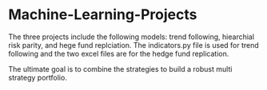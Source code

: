 # Machine-Learning-Projects
The three projects include the following models: trend following, hiearchial risk parity, and hege fund replciation.  The indicators.py file is used for trend following and the two excel files are for the hedge fund replication.

The ultimate goal is to combine the strategies to build a robust multi strategy portfolio.
